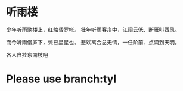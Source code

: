 # 听雨楼

少年听雨歌楼上，红烛昏罗帐。
壮年听雨客舟中，江阔云低、断雁叫西风。 

而今听雨僧庐下，鬓已星星也。
悲欢离合总无情，一任阶前、点滴到天明。

各人自挂东南枝吧

# Please use branch:tyl
